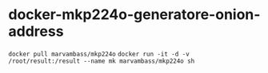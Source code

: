 # docker-mkp224o-generatore-onion-address

```docker pull marvambass/mkp224o```
```docker run -it -d -v /root/result:/result --name mk marvambass/mkp224o sh```
